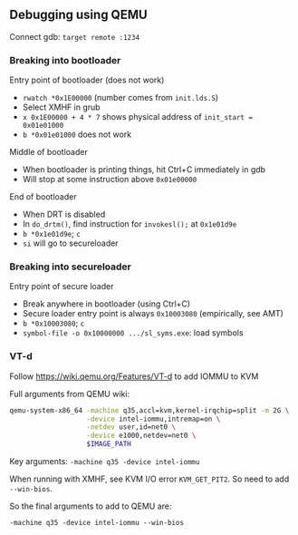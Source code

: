 ## Debugging using QEMU

Connect gdb: `target remote :1234`

### Breaking into bootloader
Entry point of bootloader (does not work)
* `rwatch *0x1E00000` (number comes from `init.lds.S`)
* Select XMHF in grub
* `x 0x1E00000 + 4 * 7` shows physical address of `init_start = 0x01e01000`
* `b *0x01e01000` does not work

Middle of bootloader
* When bootloader is printing things, hit Ctrl+C immediately in gdb
* Will stop at some instruction above `0x01e00000`

End of bootloader
* When DRT is disabled
* In `do_drtm()`, find instruction for `invokesl();` at `0x1e01d9e`
* `b *0x1e01d9e`; `c`
* `si` will go to secureloader

### Breaking into secureloader

Entry point of secure loader
* Break anywhere in bootloader (using Ctrl+C)
* Secure loader entry point is always `0x10003080` (empirically, see AMT)
* `b *0x10003080`; `c`
* `symbol-file -o 0x10000000 .../sl_syms.exe`: load symbols

### VT-d

Follow <https://wiki.qemu.org/Features/VT-d> to add IOMMU to KVM

Full arguments from QEMU wiki:
```sh
qemu-system-x86_64 -machine q35,accl=kvm,kernel-irqchip=split -m 2G \
                   -device intel-iommu,intremap=on \
                   -netdev user,id=net0 \
                   -device e1000,netdev=net0 \
                   $IMAGE_PATH
```

Key arguments: `-machine q35 -device intel-iommu`

When running with XMHF, see KVM I/O error `KVM_GET_PIT2`. So need to add
`--win-bios`.

So the final arguments to add to QEMU are:
```
-machine q35 -device intel-iommu --win-bios
```

